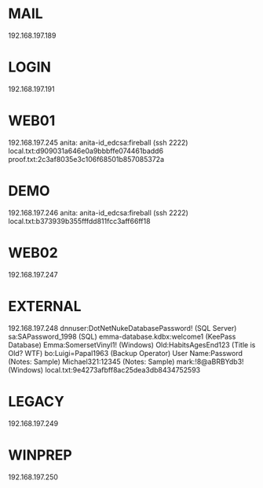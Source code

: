 # MAIL
192.168.197.189

# LOGIN
192.168.197.191

# WEB01
192.168.197.245
anita:
anita-id_edcsa:fireball (ssh 2222)
local.txt:d909031a646e0a9bbbffe074461badd6
proof.txt:2c3af8035e3c106f68501b857085372a

# DEMO
192.168.197.246
anita:
anita-id_edcsa:fireball (ssh 2222)
local.txt:b373939b355fffdd811fcc3aff66ff18

# WEB02
192.168.197.247

# EXTERNAL
192.168.197.248
dnnuser:DotNetNukeDatabasePassword! (SQL Server)
sa:SAPassword_1998 (SQL)
emma-database.kdbx:welcome1 (KeePass Database)
Emma:SomersetVinyl1! (Windows)
Old:HabitsAgesEnd123 (Title is Old? WTF)
bo:Luigi=Papal1963 (Backup Operator)
User Name:Password (Notes: Sample)
Michael321:12345 (Notes: Sample)
mark:!8@aBRBYdb3! (Windows)
local.txt:9e4273afbff8ac25dea3db8434752593


# LEGACY
192.168.197.249

# WINPREP
192.168.197.250